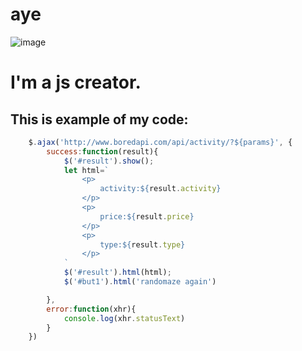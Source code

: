# aye
![image](https://www.google.com/imgres?imgurl=https%3A%2F%2Fupload.wikimedia.org%2Fwikipedia%2Fcommons%2Fthumb%2Fd%2Fd5%2FAluminium-thugun.JPG%2F222px-Aluminium-thugun.JPG&tbnid=Oa_j42tVHX2tZM&vet=12ahUKEwiyvsPr1r6CAxWPif0HHS34A04QMygBegQIARBw..i&imgrefurl=https%3A%2F%2Fru.wikipedia.org%2Fwiki%2F%25D0%25A7%25D1%2583%25D0%25B3%25D1%2583%25D0%25BD_(%25D0%25BF%25D0%25BE%25D1%2581%25D1%2583%25D0%25B4%25D0%25B0)&docid=tnz2OsIkEoiR6M&w=222&h=270&q=%D1%87%D1%83%D0%B3%D1%83%D0%BD&ved=2ahUKEwiyvsPr1r6CAxWPif0HHS34A04QMygBegQIARBw)
# I'm a js creator. 
## This is example of my code:
```javascript
	$.ajax('http://www.boredapi.com/api/activity/?${params}', {
		success:function(result){
			$('#result').show();
			let html=`
				<p>
					activity:${result.activity}
				</p>
				<p>
					price:${result.price}
				</p>
				<p>
					type:${result.type}
				</p>
			`
			$('#result').html(html);
			$('#but1').html('randomaze again')

		},
		error:function(xhr){
			console.log(xhr.statusText)
		}
	})
```
